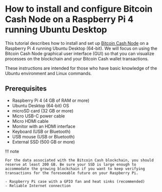# How to install and configure Bitcoin Cash Node on a Raspberry Pi 4 running Ubuntu Desktop

This tutorial describes how to install and set up [Bitcoin Cash Node](https://bitcoincashnode.org/) on a Raspberry Pi 4 running Ubuntu Desktop (64-bit). We will focus on using the Bitcoin Cash Node graphical user interface (GUI) so that you can visualize processes on the blockchain and your Bitcoin Cash wallet transactions.

These instructions are intended for those who have basic knowledge of the Ubuntu environment and Linux commands.

## Prerequisites

- Raspberry Pi 4 (4 GB of RAM or more)
- Ubuntu Desktop (64-bit) OS
- microSD card (32 GB or more)
- Micro USB-C power cable
- Micro HDMI cable
- Monitor with an HDMI interface
- Keyboard (USB or Bluetooth)
- USB mouse (USB or Bluetooth)
- External SSD (500 GB or more)

!!! note
    
    For the data associated with the Bitcoin Cash blockchain, you should reserve at least 200 GB. Be sure your SSD is large enough to accommodate the growing blockchain if you want to keep verifying transactions for the foreseeable future on your Raspberry Pi.
    
    - Raspberry Pi case with a GPIO fan and heat sinks (recommended)
    - Reliable Internet connection
